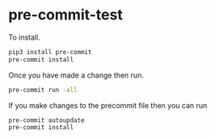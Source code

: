 # pre-commit-test

To install.

```bash
pip3 install pre-commit
pre-commit install
```

Once you have made a change then run.

```bash
pre-commit run -all
```

If you make changes to the precommit file then you can run

```bash
pre-commit autoupdate
pre-commit install
```
